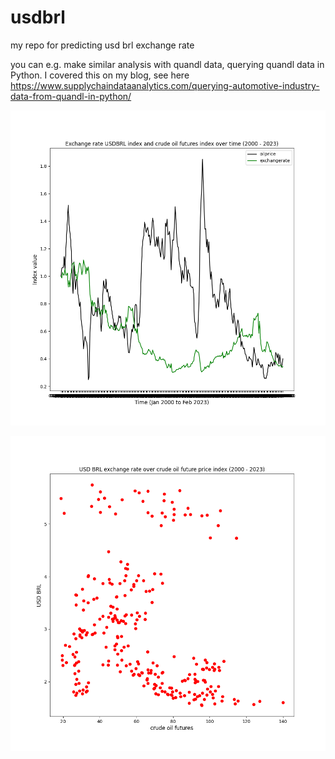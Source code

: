 # usdbrl
my repo for predicting usd brl exchange rate

you can e.g. make similar analysis with quandl data, querying quandl data in Python. I covered this on my blog, see here https://www.supplychaindataanalytics.com/querying-automotive-industry-data-from-quandl-in-python/

![plot](usdbrl_oil_timeseries.png)

![plot](usdbrl_oilprice_scatter.png)

